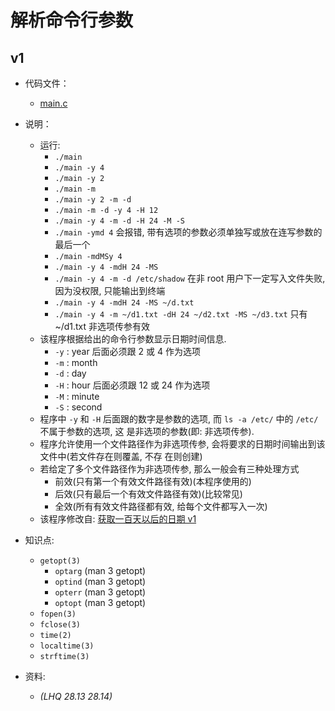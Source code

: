 # 解析命令行参数

## v1

- 代码文件：
  - [main.c](./v1/main.c)

- 说明：
  - 运行:
    - `./main`
    - `./main -y 4`
    - `./main -y 2`
    - `./main -m`
    - `./main -y 2 -m -d`
    - `./main -m -d -y 4 -H 12`
    - `./main -y 4 -m -d -H 24 -M -S`
    - `./main -ymd 4` 会报错, 带有选项的参数必须单独写或放在连写参数的最后一个
    - `./main -mdMSy 4`
    - `./main -y 4 -mdH 24 -MS`
    - `./main -y 4 -m -d /etc/shadow` 在非 root 用户下一定写入文件失败, 因为没权限, 只能输出到终端
    - `./main -y 4 -mdH 24 -MS ~/d.txt`
    - `./main -y 4 -m ~/d1.txt -dH 24 ~/d2.txt -MS ~/d3.txt` 只有 ~/d1.txt 非选项传参有效
  - 该程序根据给出的命令行参数显示日期时间信息.
    - `-y` : year 后面必须跟 2 或 4 作为选项
    - `-m` : month
    - `-d` : day
    - `-H` : hour 后面必须跟 12 或 24 作为选项
    - `-M` : minute
    - `-S` : second
  - 程序中 `-y` 和 `-H` 后面跟的数字是参数的选项, 而 `ls -a /etc/` 中的 `/etc/` 不属于参数的选项, 这
    是非选项的参数(即: 非选项传参).
  - 程序允许使用一个文件路径作为非选项传参, 会将要求的日期时间输出到该文件中(若文件存在则覆盖, 不存
    在则创建)
  - 若给定了多个文件路径作为非选项传参, 那么一般会有三种处理方式
    - 前效(只有第一个有效文件路径有效)(本程序使用的)
    - 后效(只有最后一个有效文件路径有效)(比较常见)
    - 全效(所有有效文件路径都有效, 给每个文件都写入一次)
  - 该程序修改自: [获取一百天以后的日期 v1](../1104-get-100day-later/README.md#v1)

- 知识点:
  - `getopt(3)`
    - `optarg` (man 3 getopt)
    - `optind` (man 3 getopt)
    - `opterr` (man 3 getopt)
    - `optopt` (man 3 getopt)
  - `fopen(3)`
  - `fclose(3)`
  - `time(2)`
  - `localtime(3)`
  - `strftime(3)`

- 资料:
  - _(LHQ 28.13 28.14)_

